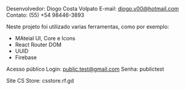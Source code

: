 Desenvolvedor: Diogo Costa Volpato
E-mail: diogo.v00@hotmail.com
Contato: (55) +54 98446-3893

Neste projeto foi utilizado varias ferramentas, como por exemplo:
- MAteial UI, Core e Icons
- React Router DOM
- UUID
- Firebase

Acesso público
Login: public.test@gmail.com
Senha: publictest

Site CS Store: csstore.rf.gd 
